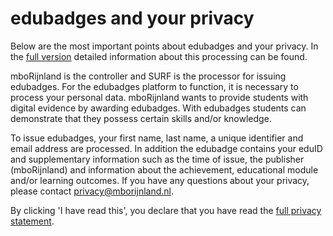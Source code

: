 # edubadges and your privacy

Below are the most important points about edubadges and your privacy. In the [full version](https://raw.githubusercontent.com/edubadges/privacy/master/mborijnland/edubadges-nonformal-text-en.md) detailed information about this processing can be found.

mboRijnland is the controller and SURF is the processor for issuing edubadges. For the edubadges platform to function, it is necessary to process your personal data. mboRijnland wants to provide students with digital evidence by awarding edubadges. With edubadges students can demonstrate that they possess certain skills and/or knowledge.

To issue edubadges, your first name, last name, a unique identifier and email address are processed. In addition the edubadge contains your eduID and supplementary information such as the time of issue, the publisher (mboRijnland) and information about the achievement, educational module and/or learning outcomes. If you have any questions about your privacy, please contact [privacy@mborijnland.nl](mailto:privacy@mborijnland.nl).

By clicking 'I have read this', you declare that you have read the [full privacy statement](https://raw.githubusercontent.com/edubadges/privacy/master/mborijnland/edubadges-nonformal-text-en.md).
